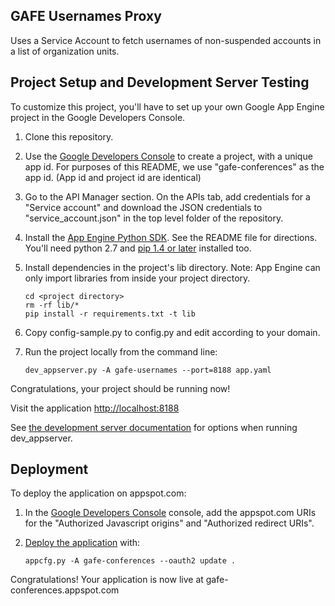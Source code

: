 ## GAFE Usernames Proxy
Uses a Service Account to fetch usernames of non-suspended accounts in
a list of organization units.


## Project Setup and Development Server Testing
To customize this project, you'll have to set up your own Google App Engine project in the
Google Developers Console.

1. Clone this repository.

2. Use the [Google Developers Console](https://console.developers.google.com) to create a
    project, with a unique app id. For purposes of this README, we use "gafe-conferences"
    as the app id. (App id and project id are identical)

3. Go to the API Manager section. On the APIs tab, add credentials for a "Service account" 
    and download the JSON credentials to "service_account.json" in the top level folder of the repository.

4. Install the [App Engine Python SDK](https://developers.google.com/appengine/downloads).
    See the README file for directions. You'll need python 2.7 and 
    [pip 1.4 or later](http://www.pip-installer.org/en/latest/installing.html) installed too.

5. Install dependencies in the project's lib directory.
    Note: App Engine can only import libraries from inside your project directory.
    ```
    cd <project directory>
    rm -rf lib/*
    pip install -r requirements.txt -t lib
    ```

5. Copy config-sample.py to config.py and edit according to your domain. 

6. Run the project locally from the command line:
    ```
    dev_appserver.py -A gafe-usernames --port=8188 app.yaml
    ```

Congratulations, your project should be running now!

Visit the application [http://localhost:8188](http://localhost:8188)

See [the development server documentation](https://developers.google.com/appengine/docs/python/tools/devserver)
for options when running dev_appserver.

## Deployment
To deploy the application on appspot.com:

1. In the [Google Developers Console](https://console.developers.google.com) console, add
    the appspot.com URIs for the "Authorized Javascript origins" and "Authorized redirect URIs". 


3. [Deploy the application](https://developers.google.com/appengine/docs/python/tools/uploadinganapp) with:
    ```
    appcfg.py -A gafe-conferences --oauth2 update .
    ```

Congratulations! Your application is now live at gafe-conferences.appspot.com

